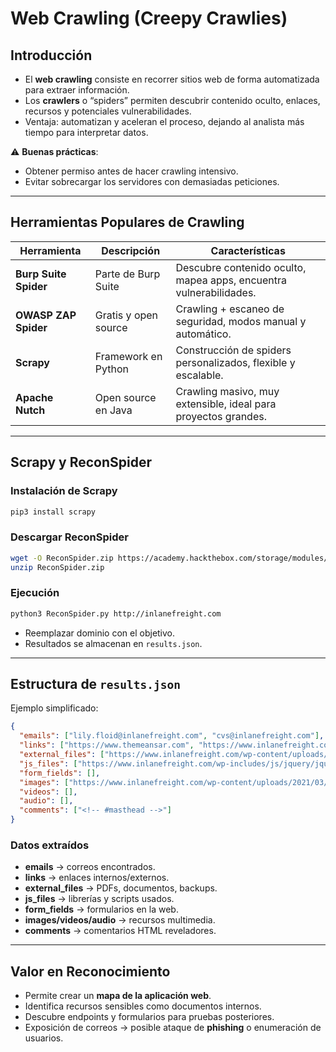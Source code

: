 # Web Crawling (Creepy Crawlies)

## Introducción
- El **web crawling** consiste en recorrer sitios web de forma automatizada para extraer información.  
- Los **crawlers** o “spiders” permiten descubrir contenido oculto, enlaces, recursos y potenciales vulnerabilidades.  
- Ventaja: automatizan y aceleran el proceso, dejando al analista más tiempo para interpretar datos.  

⚠️ **Buenas prácticas**:  
- Obtener permiso antes de hacer crawling intensivo.  
- Evitar sobrecargar los servidores con demasiadas peticiones.  

---

## Herramientas Populares de Crawling
| Herramienta | Descripción | Características |
|-------------|-------------|-----------------|
| **Burp Suite Spider** | Parte de Burp Suite | Descubre contenido oculto, mapea apps, encuentra vulnerabilidades. |
| **OWASP ZAP Spider** | Gratis y open source | Crawling + escaneo de seguridad, modos manual y automático. |
| **Scrapy** | Framework en Python | Construcción de spiders personalizados, flexible y escalable. |
| **Apache Nutch** | Open source en Java | Crawling masivo, muy extensible, ideal para proyectos grandes. |

---

## Scrapy y ReconSpider

### Instalación de Scrapy
```bash
pip3 install scrapy
```

### Descargar ReconSpider
```bash
wget -O ReconSpider.zip https://academy.hackthebox.com/storage/modules/144/ReconSpider.v1.2.zip
unzip ReconSpider.zip
```

### Ejecución
```bash
python3 ReconSpider.py http://inlanefreight.com
```

- Reemplazar dominio con el objetivo.  
- Resultados se almacenan en `results.json`.  

---

## Estructura de `results.json`
Ejemplo simplificado:
```json
{
  "emails": ["lily.floid@inlanefreight.com", "cvs@inlanefreight.com"],
  "links": ["https://www.themeansar.com", "https://www.inlanefreight.com/index.php/offices/"],
  "external_files": ["https://www.inlanefreight.com/wp-content/uploads/2020/09/goals.pdf"],
  "js_files": ["https://www.inlanefreight.com/wp-includes/js/jquery/jquery-migrate.min.js?ver=3.3.2"],
  "form_fields": [],
  "images": ["https://www.inlanefreight.com/wp-content/uploads/2021/03/AboutUs_01-1024x810.png"],
  "videos": [],
  "audio": [],
  "comments": ["<!-- #masthead -->"]
}
```

### Datos extraídos
- **emails** → correos encontrados.  
- **links** → enlaces internos/externos.  
- **external_files** → PDFs, documentos, backups.  
- **js_files** → librerías y scripts usados.  
- **form_fields** → formularios en la web.  
- **images/videos/audio** → recursos multimedia.  
- **comments** → comentarios HTML reveladores.  

---

## Valor en Reconocimiento
- Permite crear un **mapa de la aplicación web**.  
- Identifica recursos sensibles como documentos internos.  
- Descubre endpoints y formularios para pruebas posteriores.  
- Exposición de correos → posible ataque de **phishing** o enumeración de usuarios.  

